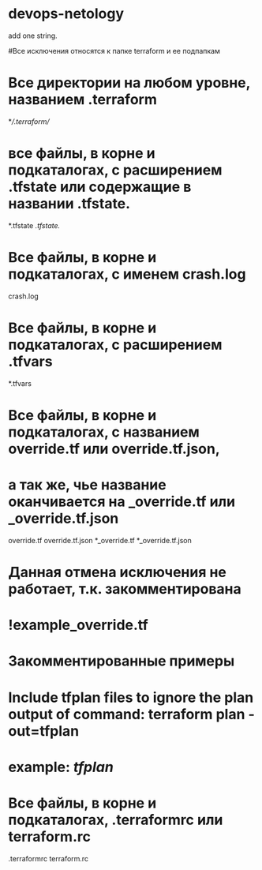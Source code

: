 # devops-netology
add one string.

#Все исключения относятся к папке terraform и ее подпапкам

# Все директории на любом уровне, названием .terraform
**/.terraform/*

# все файлы, в корне и подкаталогах, с расширением .tfstate или содержащие в названии .tfstate.
*.tfstate
*.tfstate.*

# Все файлы, в корне и подкаталогах, с именем crash.log
crash.log

# Все файлы, в корне и подкаталогах, с расширением .tfvars
*.tfvars

# Все файлы, в корне и подкаталогах, с названием override.tf или override.tf.json,
# а так же, чье название оканчивается на _override.tf или _override.tf.json
override.tf
override.tf.json
*_override.tf
*_override.tf.json

# Данная отмена исключения не работает, т.к. закомментирована
# !example_override.tf

# Закомментированные примеры
# Include tfplan files to ignore the plan output of command: terraform plan -out=tfplan
# example: *tfplan*

# Все файлы, в корне и подкаталогах, .terraformrc или terraform.rc
.terraformrc
terraform.rc
